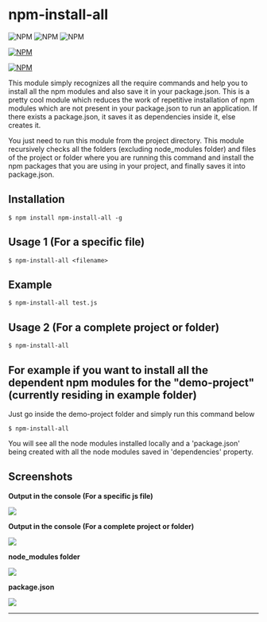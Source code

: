# npm-install-all

![NPM](https://img.shields.io/badge/platform-windows%20%7C%20linux%20%7C%20ios-orange.svg) ![NPM](https://img.shields.io/badge/license-MIT-blue.svg) ![NPM](https://img.shields.io/badge/status-stable-green.svg)

[![NPM](https://nodei.co/npm/npm-install-all.png?downloads=true&downloadRank=true&stars=true)](https://nodei.co/npm/npm-install-all/)

[![NPM](https://nodei.co/npm-dl/npm-install-all.png?height=3)](https://nodei.co/npm/npm-install-all/)

This module simply recognizes all the require commands and help you to install all the npm modules and also save it in your package.json.
This is a pretty cool module which reduces the work of repetitive installation of npm modules which are not present in your package.json to run an application. If there exists a package.json, it saves it as dependencies inside it, else creates it.

You just need to run this module from the project directory. This module recursively checks all the folders (excluding node_modules folder) and files of the project or folder where you are running this command and install the npm packages that you are using in your project, and finally saves it into package.json.

## Installation

```
$ npm install npm-install-all -g
```

## Usage 1 (For a specific file)

```
$ npm-install-all <filename>
```

## Example
```
$ npm-install-all test.js
```

## Usage 2 (For a complete project or folder)

```
$ npm-install-all
```

## For example if you want to install all the dependent npm modules for the "demo-project" (currently residing in example folder)

Just go inside the demo-project folder and simply run this command below

```
$ npm-install-all
```

You will see all the node modules installed locally and a 'package.json' being created with all the node modules saved in 'dependencies' property.

## Screenshots

**Output in the console (For a specific js file)**

![](/screenshots/output1.PNG?raw=true)


**Output in the console (For a complete project or folder)**

![](/screenshots/output2.PNG?raw=true)


**node_modules folder**

![](/screenshots/node-modules.PNG?raw=true)


**package.json**

![](/screenshots/package-json.PNG?raw=true)

---
